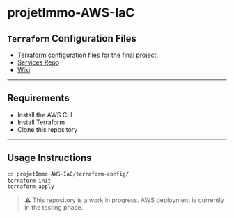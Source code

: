 # projetImmo-AWS-IaC

## `Terraform` Configuration Files

- Terraform configuration files for the final project.
- [Services Repo](https://github.com/ManasseTegGbegnohou/projetImmo-AWS-services.git)
- [Wiki](https://github.com/ManasseTegGbegnohou/420-414-Epreuve-Finale-IaC/wiki)

---

## Requirements
- Install the AWS CLI
- Install Terraform
- Clone this repository

---

## Usage Instructions
```bash
cd projetImmo-AWS-IaC/terraform-config/
terraform init
terraform apply
```
> ⚠️ This repository is a work in progress. AWS deployment is currently in the testing phase.
